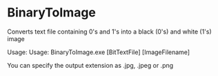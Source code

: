 # BinaryToImage
Converts text file containing 0's and 1's into a black (0's) and white (1's) image

Usage: Usage: BinaryToImage.exe [BitTextFile] [ImageFilename]

You can specify the output extension as .jpg, .jpeg or .png
